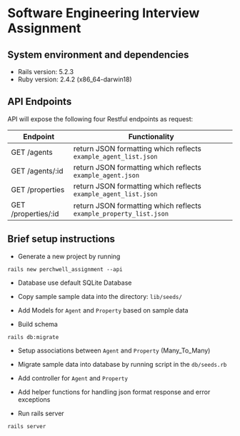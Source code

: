 # Software Engineering Interview Assignment

## System environment and dependencies

* Rails version: 5.2.3
* Ruby version: 2.4.2 (x86_64-darwin18)

## API Endpoints

API will expose the following four Restful endpoints as request:

Endpoint | Functionality
--- | ---
GET /agents | return JSON formatting which reflects ``example_agent_list.json``
GET /agents/:id | return JSON formatting which reflects ``example_agent.json``
GET /properties | return JSON formatting which reflects ``example_agent_list.json``
GET /properties/:id | return JSON formatting which reflects ``example_property_list.json``

## Brief setup instructions

* Generate a new project by running

```(ruby)
rails new perchwell_assignment --api
```

* Database use default SQLite Database

* Copy sample sample data into the directory: ``lib/seeds/``

* Add Models for ``Agent`` and ``Property`` based on sample data

* Build schema

```(ruby)
rails db:migrate
```

* Setup associations between ``Agent`` and ``Property`` (Many_To_Many)

* Migrate sample data into database by running script in the ``db/seeds.rb``

* Add controller for ``Agent`` and ``Property``

* Add helper functions for handling json format response and error exceptions

* Run rails server

```(ruby)
rails server
```